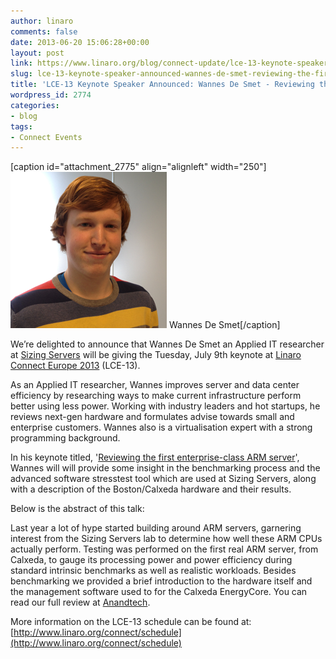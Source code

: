```yaml
---
author: linaro
comments: false
date: 2013-06-20 15:06:28+00:00
layout: post
link: https://www.linaro.org/blog/connect-update/lce-13-keynote-speaker-announced-wannes-de-smet-reviewing-the-first-enterprise-class-arm-server/
slug: lce-13-keynote-speaker-announced-wannes-de-smet-reviewing-the-first-enterprise-class-arm-server
title: 'LCE-13 Keynote Speaker Announced: Wannes De Smet - Reviewing the first enterprise-class ARM server'
wordpress_id: 2774
categories:
- blog
tags:
- Connect Events
---
```


[caption id="attachment_2775" align="alignleft" width="250"][![Wannes De Smet](/assets/blog/W0uAgPW50sjp5cQWx9oHb26zi_Wr5t_Ks2XHDXMk-JlqhMUrT41djB1BoPkwsz2CwAs2000.png)](/assets/blog/W0uAgPW50sjp5cQWx9oHb26zi_Wr5t_Ks2XHDXMk-JlqhMUrT41djB1BoPkwsz2CwAs2000.png) Wannes De Smet[/caption]


We’re delighted to announce that Wannes De Smet an Applied IT researcher at [Sizing Servers](http://www.sizingservers.be/) will be giving the Tuesday, July 9th keynote at [Linaro Connect Europe 2013](http://www.linaro.org/connect) (LCE-13).




As an Applied IT researcher, Wannes improves server and data center efficiency by researching ways to make current infrastructure perform better using less power. Working with industry leaders and hot startups, he reviews next-gen hardware and formulates advise towards small and enterprise customers. Wannes also is a virtualisation expert with a strong programming background.




In his keynote titled, '[Reviewing the first enterprise-class ARM server](http://lce-13.zerista.com/event/member/79608)', Wannes will will provide some insight in the benchmarking process and the advanced software stresstest tool which are used at Sizing Servers, along with a description of the Boston/Calxeda hardware and their results.




Below is the abstract of this talk:




Last year a lot of hype started building around ARM servers, garnering interest from the Sizing Servers lab to determine how well these ARM CPUs actually perform. Testing was performed on the first real ARM server, from Calxeda, to gauge its processing power and power efficiency during standard intrinsic benchmarks as well as realistic workloads. Besides benchmarking we provided a brief introduction to the hardware itself and the management software used to for the Calxeda EnergyCore. You can read our full review at [Anandtech](http://www.anandtech.com/show/6757/calxedas-arm-server-tested).




More information on the LCE-13 schedule can be found at: [http://www.linaro.org/connect/schedule](http://www.linaro.org/connect/schedule)

